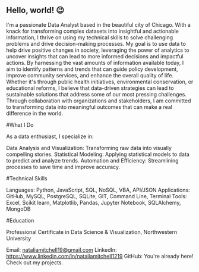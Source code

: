 ## Hello, world! 😉 

I'm a passionate Data Analyst based in the beautiful city of Chicago. With a knack for transforming complex datasets into insightful and actionable information, I thrive on using my technical skills to solve challenging problems and drive decision-making processes. My goal is to use data to help drive positive changes in society, leveraging the power of analytics to uncover insights that can lead to more informed decisions and impactful actions. By harnessing the vast amounts of information available today, I aim to identify patterns and trends that can guide policy development, improve community services, and enhance the overall quality of life. Whether it's through public health initiatives, environmental conservation, or educational reforms, I believe that data-driven strategies can lead to sustainable solutions that address some of our most pressing challenges. Through collaboration with organizations and stakeholders, I am committed to transforming data into meaningful outcomes that can make a real difference in the world. 

#What I Do

As a data enthusiast, I specialize in:

Data Analysis and Visualization: Transforming raw data into visually compelling stories.
Statistical Modeling: Applying statistical models to data to predict and analyze trends.
Automation and Efficiency: Streamlining processes to save time and improve accuracy.

#Technical Skills

Languages: Python, JavaScript, SQL, NoSQL, VBA, API/JSON
Applications: GitHub, MySQL, PostgreSQL, SQLite, GIT, Command Line, Terminal 
Tools: Excel, Scikit learn, Matplotlib, Pandas, Jupyter Notebook, SQLAlchemy, MongoDB

#Education

Professional Certificate in Data Science & Visualization, Northwestern University


Email: nataliamitchell19@gmail.com
LinkedIn: https://www.linkedin.com/in/nataliamitchell1219
GitHub: You're already here! Check out my projects.

<!---
nmitchell1219/nmitchell1219 is a ✨ special ✨ repository because its `README.md` (this file) appears on your GitHub profile.
You can click the Preview link to take a look at your changes.
--->
